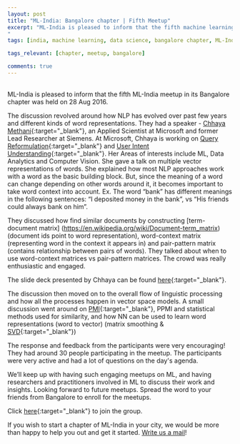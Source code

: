 ```yaml
---
layout: post
title: "ML-India: Bangalore chapter | Fifth Meetup"
excerpt: "ML-India is pleased to inform that the fifth machine learning meetup in its Bangalore chapter was on 28th Aug. The discussion revolved around how NLP has evolved over past few years and different kinds of word representations.
"
tags: [india, machine learning, data science, bangalore chapter, ML-India, meetup]

tags_relevant: [chapter, meetup, bangalore]

comments: true
---
```

<br>
ML-India is pleased to inform that the fifth ML-India meetup in its Bangalore chapter was held on 28 Aug 2016.

The discussion revolved around how NLP has evolved over past few years and different kinds of word representations. They had a speaker - [Chhaya Methani](https://in.linkedin.com/in/chhaya-methani-77b48a2a){:target="_blank"}, an Applied Scientist at Microsoft and former Lead Researcher at Siemens. At Microsoft, Chhaya is working on [Query Reformulation](http://searchuserinterfaces.com/book/sui_ch6_reformulation.html){:target="_blank"} and [User Intent Understanding](http://unbounce.com/conversion-glossary/definition/user-intent/){:target="_blank"}. Her Areas of interests include ML, Data Analytics and Computer Vision. She gave a talk on multiple vector representations of words. She explained how most NLP approaches work with a word as the basic building block. But, since the meaning of a word can change depending on other words around it, it becomes important to take word context into account. Ex. The word “bank” has different meanings in the following sentences: “I deposited money in the bank”, vs “His friends could always bank on him”. 

They discussed how find similar documents by constructing [term-document matrix] (https://en.wikipedia.org/wiki/Document-term_matrix)(document ids point to word representation), word-context matrix (representing word in the context it appears in) and pair-pattern matrix (contains relationship between pairs of words). They talked about when to use word-context matrices vs pair-pattern matrices. The crowd was really enthusiastic and engaged.


The slide deck presented by Chhaya can be found [here](https://www.slideshare.net/secret/gKiRuDly7hbtsJ){:target="_blank"}.

The discussion then moved on to the overall flow of linguistic processing and how all the processes happen in vector space models.
A small discussion went around on [PMI](https://en.wikipedia.org/wiki/Pointwise_mutual_information){:target="_blank"}, PPMI and statistical methods used for similarity, and how NN can be used to learn word representations (word to vector) (matrix smoothing & [SVD](https://en.wikipedia.org/wiki/Singular_value_decomposition){:target="_blank"})

The response and feedback from the participants were very encouraging! They had around 30 people participating in the meetup. The participants were very active and had a lot of questions on the day's agenda. 

We’ll keep up with having such engaging meetups on ML, and having researchers and practitioners involved in ML to discuss their work and insights. Looking forward to future meetups. Spread the word to your friends from Bangalore to enroll for the meetups.


Click [here](http://www.meetup.com/Machine-Learning-India-Bangalore/){:target="_blank"} to join the group.

If you wish to start a chapter of ML-India in your city, we would be more than happy to help you out and get it started. <a href="mailto:varun@aspiringminds.com" target="_top">Write us a mail</a>!
